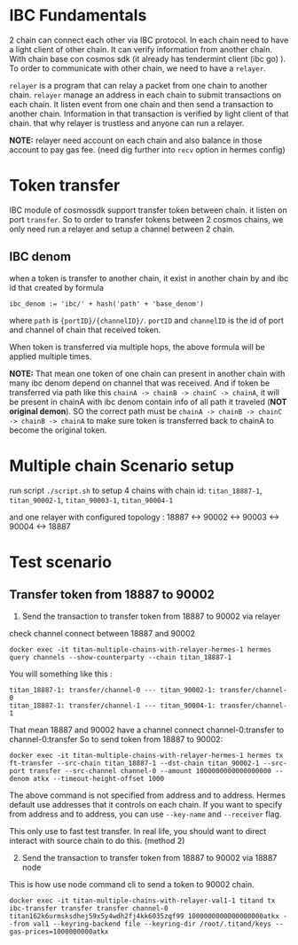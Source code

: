 # IBC Fundamentals

2 chain can connect each other via IBC protocol.
In each chain need to have a light client of other chain. It can verify information from another chain.
With chain base con cosmos sdk (it already has tendermint client (ibc go) ). To order to communicate with other chain, we need to have a `relayer`.

`relayer` is a program that can relay a packet from one chain to another chain. `relayer` manage an address in each chain to submit transactions on each chain. It listen event from one chain and then send a transaction to another chain. Information in that transaction is verified by light client of that chain. that why relayer is trustless and anyone can run a relayer.

**NOTE:** relayer need account on each chain and also balance in those account to pay gas fee. (need dig further into `recv` option in hermes config)

# Token transfer

IBC module of cosmossdk support transfer token between chain. it listen on port `transfer`. So to order to transfer tokens between 2 cosmos chains, we only need run a relayer and setup a channel between 2 chain.

## IBC denom

when a token is transfer to another chain, it exist in another chain by and ibc id that created by formula

```
ibc_denom := 'ibc/' + hash('path' + 'base_denom')
```

where `path` is `{portID}/{channelID}/`. `portID` and `channelID` is the id of port and channel of chain that received token.

When token is transferred via multiple hops, the above formula will be applied multiple times.

**NOTE:** That mean one token of one chain can present in another chain with many ibc denom depend on channel that was received. And if token be transferred via path like this `chainA -> chainB -> chainC -> chainA`, it will be present in chainA with ibc denom contain info of all path it traveled (**NOT original demon**). SO the correct path must be `chainA -> chainB -> chainC -> chainB -> chainA` to make sure token is transferred back to chainA to become the original token.

# Multiple chain Scenario setup

run script `./script.sh` to setup 4 chains with chain id: `titan_18887-1`, `titan_90002-1`, `titan_90003-1`, `titan_90004-1`

and one relayer with configured topology : 18887 <-> 90002 <-> 90003 <-> 90004 <-> 18887

# Test scenario

## Transfer token from 18887 to 90002

1. Send the transaction to transfer token from 18887 to 90002 via relayer

check channel connect between 18887 and 90002

```shell
docker exec -it titan-multiple-chains-with-relayer-hermes-1 hermes query channels --show-counterparty --chain titan_18887-1
```

You will something like this :

```shell
titan_18887-1: transfer/channel-0 --- titan_90002-1: transfer/channel-0
titan_18887-1: transfer/channel-1 --- titan_90004-1: transfer/channel-1
```

That mean 18887 and 90002 have a channel connect channel-0:transfer to channel-0:transfer
So to send token from 18887 to 90002:

```shell
docker exec -it titan-multiple-chains-with-relayer-hermes-1 hermes tx ft-transfer --src-chain titan_18887-1 --dst-chain titan_90002-1 --src-port transfer --src-channel channel-0 --amount 1000000000000000000 --denom atkx --timeout-height-offset 1000
```

The above command is not specified from address and to address. Hermes default use addresses that it controls on each chain. If you want to specify from address and to address, you can use `--key-name` and `--receiver` flag.

This only use to fast test transfer. In real life, you should want to direct interact with source chain to do this. (method 2)

2. Send the transaction to transfer token from 18887 to 90002 via 18887 node

This is how use node command cli to send a token to 90002 chain.

```shell
docker exec -it titan-multiple-chains-with-relayer-val1-1 titand tx ibc-transfer transfer transfer channel-0 titan162k6urmsksdhej59x5y4wdh2fj4kk6035zqf99 1000000000000000000atkx --from val1 --keyring-backend file --keyring-dir /root/.titand/keys --gas-prices=1000000000atkx
```
